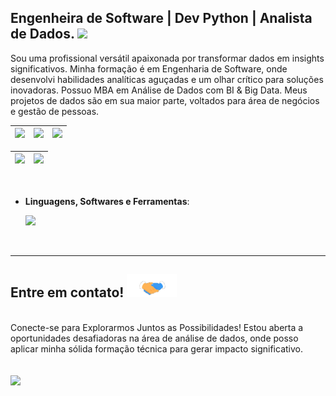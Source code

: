 ## Engenheira de Software | Dev Python | Analista de Dados.   </b><img src="https://media.giphy.com/media/kPrlykW2TpVU4HWx2O/giphy.gif" width="40"></h1>

Sou uma profissional versátil apaixonada por transformar dados em insights significativos. Minha formação é em Engenharia de Software, onde desenvolvi habilidades analíticas aguçadas e um olhar crítico para soluções inovadoras. Possuo MBA em Análise de Dados com BI & Big Data. Meus projetos de dados são em sua maior parte, voltados para área de negócios e gestão de pessoas. 
<br>



| ![](http://github-profile-summary-cards.vercel.app/api/cards/stats?username=juliaNogueiraC&theme=nord_dark) | ![](http://github-profile-summary-cards.vercel.app/api/cards/repos-per-language?username=juliaNogueiraC&hide=Html&theme=nord_dark) | ![](http://github-profile-summary-cards.vercel.app/api/cards/most-commit-language?username=juliaNogueiraC&theme=nord_dark) |
| :-: | :-: | :-: |

| ![](http://github-profile-summary-cards.vercel.app/api/cards/profile-details?username=juliaNogueiraC&theme=nord_dark) | ![](https://github-readme-streak-stats.herokuapp.com/?user=juliaNogueiraC&hide_border=true&date_format=M%20j%5B%2C%20Y%5D&background=2D3742&stroke=2D3742&ring=6bbbca&fire=6bbbca&currStreakNum=fff&sideNums=6bbbca&currStreakLabel=6bbbca&sideLabels=fff&dates=fff) |
| :-: | :-: |	
<br>


- **Linguagens, Softwares e Ferramentas**:
    
  	<a href="https://skillicons.dev">
    <img src="https://skillicons.dev/icons?i=py,mysql,html,css,js,mongodb,figma,xd,ps,replit,vscode,git,github,docker,gcp,powershell,wordpress,tensorflow,flask,gitlab,postgres,sqlite,sklearn&perline=14" />  </a>

<br>

__________________________________________________________________________________________________________________________________________


## <b> Entre em contato! </b><img src="https://github.com/0xAbdulKhalid/0xAbdulKhalid/raw/main/assets/mdImages/handshake.gif" width ="80">
<br>
<div align='left'>
Conecte-se para Explorarmos Juntos as Possibilidades! Estou aberta a oportunidades desafiadoras na área de análise de dados, onde posso aplicar minha sólida formação técnica para gerar impacto significativo.
	<br><br>
</div>

<br>
<img src="https://user-images.githubusercontent.com/73097560/115834477-dbab4500-a447-11eb-908a-139a6edaec5c.gif">
<br>
<br>
<br>



